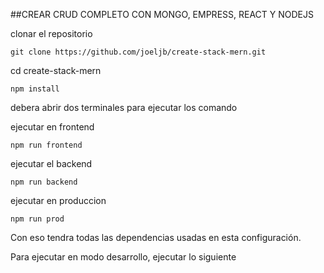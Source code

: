 ##CREAR CRUD COMPLETO CON MONGO, EMPRESS, REACT Y NODEJS

clonar el repositorio
```
git clone https://github.com/joeljb/create-stack-mern.git
```

cd create-stack-mern
```
npm install 
```
debera abrir dos terminales para ejecutar los comando


ejecutar en frontend

```
npm run frontend
```


ejecutar el backend

```
npm run backend
```

ejecutar en produccion


```
npm run prod
```
Con eso tendra todas las dependencias usadas en esta configuración.

Para ejecutar en modo desarrollo, ejecutar lo siguiente
